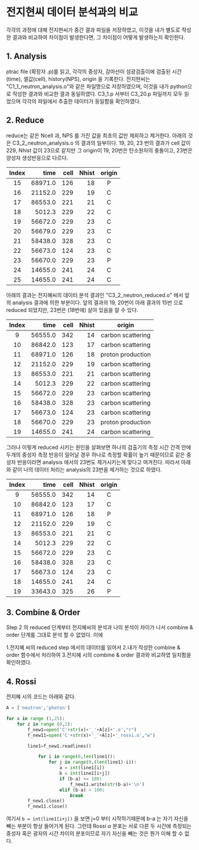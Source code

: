 전지현씨 데이터 분석과의 비교
===

각각의 과정에 대해 전지현씨가 중간 결과 파일을 저장하였고, 이것을 내가 별도로 작성한 결과와 비교하여 차이점이 발생한다면, 그 차이점이 어떻게 발생하는지 확인한다.

## 1. Analysis

ptrac file (확장자 .p)를 읽고, 각각의 중성자, 감마선이 섬광검출이에 검출된 시간(time), 셀값(cell), history(NPS), origin 을 기록한다. 
전지현씨는 "C1_1_neutron_analysis.o"와 같은 파일명으로 저장하였으며, 이것을 내가 python으로 작성한 결과와 비교한 결과 동일하였다.
C3_1.p 서부터 C3_20.p 파일까지 모두 읽었으며 각각의 파일에서 추출한 데이터가 동일함을 확인하였다. 

## 2. Reduce

reduce는 같은 Ncell 과, NPS 를 가진 값을 최초의 값만 제외하고 제거한다. 아래의 것은 C3_2_neutron_analysis.o 의 결과의 일부이다. 19, 20, 23 번의 결과가 cell 값이 229, Nhist 값이 23으로 같지만 그 origin이 19, 20번은 탄소원자의 충돌이고, 23번은 양성자 생성반응으로 다르다. 
       

| Index |time |  cell |  Nhist | origin|
|:---:|---:|---:|---:|:---:|
|15 | 68971.0  | 126 |    18 |     P|
|16 | 21152.0  | 229 |    19 |     C|
|17 | 86553.0  | 221 |    21 |     C|
|18 |  5012.3  | 229 |    22 |     C|
|19 | 56672.0  | 229 |    23 |     C|
|20 | 56679.0  | 229 |    23 |     C|
|21 | 58438.0  | 328 |    23 |     C|
|22 | 56673.0  | 124 |    23 |     C|
|23 | 56670.0  | 229 |    23 |     P|
|24 | 14655.0  | 241 |    24 |     C|
|25 | 14655.0  | 241 |    24 |     C|

아래의 결과는 전지혜씨의 데이터 분석 결과인 "C3_2_neutron_reduced.o" 에서 앞의 analysis 결과에 의한 부분이다. 앞의 결과의 19, 20번이 아래 결과의 15번 으로 reduced 되었지만, 23번은 (18번에) 살아 있음을 알 수 있다. 

| Index |time |  cell |  Nhist | origin|
|:---:|---:|---:|---:|:---:|
|9  | 56555.0 |  342  |   14 | carbon scattering |
|10 | 86842.0 |  123  |   17 | carbon scattering|
|11 | 68971.0 |  126  |   18 | proton production|
|12 | 21152.0 |  229  |   19 | carbon scattering|
|13 | 86553.0 |  221  |   21 | carbon scattering|
|14 |  5012.3 |  229  |   22 | carbon scattering|
|15 | 56672.0 |  229  |   23 | carbon scattering|
|16 | 58438.0 |  328  |   23 | carbon scattering|
|17 | 56673.0 |  124  |   23 | carbon scattering|
|18 | 56670.0 |  229  |   23 | proton production|
|19 | 14655.0 |  241  |   24 | carbon scattering|

그러나 이렇게 reduced 시키는 원인을 살펴보면 하나의 검출기의 측정 시간 간격 안에 두개의 중성자 측정 반응이 일어날 경우 하나로 측정할 확률이 높기 때문이므로 같은 중성자 반응이라면 analysis 에서의 23번도 제거시키는게 맞다고 여겨진다. 따라서 아래와 같이 나의 데이터 처리는 analysis의 23번을 제거하는 것으로 하였다.

| Index |time |  cell |  Nhist | origin|
|:---:|---:|---:|---:|:---:|
|9  | 56555.0 |  342 |    14 |     C|
|10 | 86842.0 |  123 |    17 |     C|
|11 | 68971.0 |  126 |    18 |     P|
|12 | 21152.0 |  229 |    19 |     C|
|13 | 86553.0 |  221 |    21 |     C|
|14 |  5012.3 |  229 |    22 |     C|
|15 | 56672.0 |  229 |    23 |     C|
|16 | 58438.0 |  328 |    23 |     C|
|17 | 56673.0 |  124 |    23 |     C|
|18 | 14655.0 |  241 |    24 |     C|
|19 | 33643.0 |  325 |    26 |     P|


## 3. Combine & Order

Step 2 의 reduced 단계부터 전지혜씨의 분석과 나의 분석이 차이가 나서 combine & order 단계를 그대로 분석 할 수 없었다. 이에 

1.전지혜 씨의 reduced step 에서의 데이터를 읽어서
2.내가 작성한 combine & order 함수에서 처리하여
3.전지혜 시의 combine & order 결과와 비교하였 일치함을 확인하였다.


## 4. Rossi

전지혜 시의 코드는 아래와 같다.
```python
A = ['neutron','photon']

for x in range (1,25):
    for z in range (0,2):
        f_new1=open('C'+str(x)+'_'+A[z]+'.o',"r")
        f_new11=open('C'+str(x)+'_'+A[z]+'_rossi.o',"w")

        line1=f_new1.readlines()

            for i in range(0,len(line1)):
                for j in range(0,(len(line1)-i)):       
                    a = int(line1[i])
                    b = int(line1[i+j])
                    if (b-a) <= 100:
                        f_new11.write(str(b-a)+'\n')
                    elif (b-a) > 100:
                        break
        f_new1.close()
        f_new11.close()
```

여기서 ```b = int(line1[i+j])``` 을 보면 j=0 부터 시작하기때문에 b-a 는 자기 자신을 빼는 부분이 항상 들어가게 된다. 그런데 Rossi $\alpha$ 분포는 서로 다른 두 시간에 측정되는 중성자 혹은 광자의 시간 차이의 분포이므로 자기 자신을 빼는 것은 뭔가 이해 할 수 없다. 

